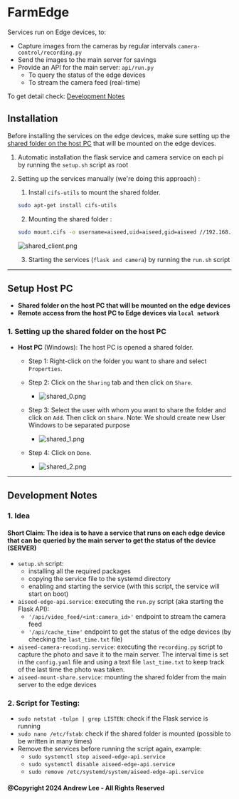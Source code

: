 # FarmEdge

Services run on Edge devices, to:
- Capture images from the cameras by regular intervals `camera-control/recording.py`
- Send the images to the main server for savings
- Provide an API for the main server: `api/run.py`
  - To query the status of the edge devices
  - To stream the camera feed (real-time)

To get detail check: [Development Notes](#development-notes)
## Installation
Before installing the services on the edge devices, make sure setting up the  [shared folder on the host PC](#1-setting-up-the-shared-folder-on-the-host-pc) that will be mounted on the edge devices. 
1. Automatic installation the flask service and camera service on each pi by running the `setup.sh` script as root
2. Setting up the services manually (we're doing this approach) :
     1. Install `cifs-utils` to mount the shared folder.
   ```bash
   sudo apt-get install cifs-utils
   ```
   2. Mounting the shared folder : 
   ```bash
   sudo mount.cifs -o username=aiseed,uid=aiseed,gid=aiseed //192.168.0.63/shared_folders /home/aiseed/shared_folder
    ```
   ![shared_client.png](images/shared_client.png)
  
   3. Starting the services (`flask and camera`) by running the `run.sh` script

---
## Setup Host PC
- **Shared folder on the host PC that will be mounted on the edge devices**
- **Remote access from the host PC to Edge devices via `local network`**

### 1. Setting up the shared folder on the host PC
- **Host PC** (Windows): The host PC is opened a shared folder.
    - Step 1: Right-click on the folder you want to share and select `Properties`.
    - Step 2: Click on the `Sharing` tab and then click on `Share`.
      
         -  ![shared_0.png](images/shared_0.png)
    - Step 3: Select the user with whom you want to share the folder and click on `Add`. Then click on `Share`. Note: We
      should create new User Windows to be separated purpose
      -  ![shared_1.png](images/shared_1.png)
        
    - Step 4: Click on `Done`.

        - ![shared_2.png](images/shared_2.png)
      
---
## Development Notes

### 1. Idea

#### Short Claim: The idea is to have a service that runs on each edge device that can be queried by the main server to get the status of the device (**SERVER**)

- `setup.sh` script:
    - installing all the required packages
    - copying the service file to the systemd directory
    - enabling and starting the service (with this script, the service will start on boot)
- `aiseed-edge-api.service`: executing the `run.py` script (aka starting the Flask API):
  - `'/api/video_feed/<int:camera_id>'` endpoint to stream the camera feed
  - `'/api/cache_time'` endpoint to get the status of the edge devices (by checking the `last_time.txt` file)
- `aiseed-camera-recoding.service`: executing the `recording.py` script to capture the photo and save it to the main
  server. The interval time is set in the `config.yaml` file and using a text file `last_time.txt` to keep track of the last time the photo was taken.
- `aiseed-mount-share.service`: mounting the shared folder from the main server to the edge devices

### 2. Script for Testing:

- `sudo netstat -tulpn | grep LISTEN`: check if the Flask service is running
- `sudo nano /etc/fstab`: check if the shared folder is mounted (possible to be written in many times)
- Remove the services before running the script again, example:
    - `sudo systemctl stop aiseed-edge-api.service`
    - `sudo systemctl disable aiseed-edge-api.service`
    - `sudo remove /etc/systemd/system/aiseed-edge-api.service`

#### @Copyright 2024 Andrew Lee - All Rights Reserved